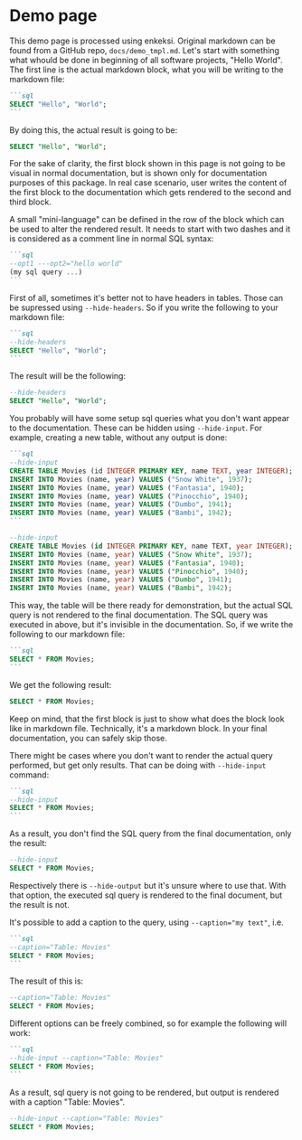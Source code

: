 # Demo page

This demo page is processed using enkeksi. Original markdown can be found from
a GitHub repo, `docs/demo_tmpl.md`. Let's start with something what whould be
done in beginning of all software projects, "Hello World". The first line is
the actual markdown block, what you will be writing to the markdown file:

````markdown
```sql
SELECT "Hello", "World";
```
````

By doing this, the actual result is going to be:

```sql
SELECT "Hello", "World";
```

For the sake of clarity, the first block shown in this page is not going to be
visual in normal documentation, but is shown only for documentation purposes of
this package. In real case scenario, user writes the content of the first block
to the documentation which gets rendered to the second and third block.

A small "mini-language" can be defined in the row of the block which can be
used to alter the rendered result. It needs to start with two dashes and it is
considered as a comment line in normal SQL syntax:

````markdown
```sql
--opt1 ---opt2="hello world"
(my sql query ...)
```
````

First of all, sometimes it's better not to have headers in tables. Those can be
supressed using `--hide-headers`. So if you write the following to your markdown
file:

````markdown
```sql
--hide-headers
SELECT "Hello", "World";
```
````

The result will be the following:

```sql
--hide-headers
SELECT "Hello", "World";
```

You probably will have some setup sql queries what you don't want appear to the
documentation. These can be hidden using `--hide-input`. For example, creating a
new table, without any output is done:

````markdown
```sql
--hide-input
CREATE TABLE Movies (id INTEGER PRIMARY KEY, name TEXT, year INTEGER);
INSERT INTO Movies (name, year) VALUES ("Snow White", 1937);
INSERT INTO Movies (name, year) VALUES ("Fantasia", 1940);
INSERT INTO Movies (name, year) VALUES ("Pinocchio", 1940);
INSERT INTO Movies (name, year) VALUES ("Dumbo", 1941);
INSERT INTO Movies (name, year) VALUES ("Bambi", 1942);
```
````

```sql
--hide-input
CREATE TABLE Movies (id INTEGER PRIMARY KEY, name TEXT, year INTEGER);
INSERT INTO Movies (name, year) VALUES ("Snow White", 1937);
INSERT INTO Movies (name, year) VALUES ("Fantasia", 1940);
INSERT INTO Movies (name, year) VALUES ("Pinocchio", 1940);
INSERT INTO Movies (name, year) VALUES ("Dumbo", 1941);
INSERT INTO Movies (name, year) VALUES ("Bambi", 1942);
```

This way, the table will be there ready for demonstration, but the actual SQL
query is not rendered to the final documentation. The SQL query was executed
in above, but it's invisible in the documentation. So, if we write the
following to our markdown file:

````markdown
```sql
SELECT * FROM Movies;
```
````

We get the following result:

```sql
SELECT * FROM Movies;
```

Keep on mind, that the first block is just to show what does the block look
like in markdown file. Technically, it's a markdown block. In your final
documentation, you can safely skip those.

There might be cases where you don't want to render the actual query performed,
but get only results. That can be doing with `--hide-input` command:

````markdown
```sql
--hide-input
SELECT * FROM Movies;
```
````

As a result, you don't find the SQL query from the final documentation, only the
result:

```sql
--hide-input
SELECT * FROM Movies;
```

Respectively there is `--hide-output` but it's unsure where to use that. With
that option, the executed sql query is rendered to the final document, but the
result is not.

It's possible to add a caption to the query, using `--caption="my text"`, i.e.

````markdown
```sql
--caption="Table: Movies"
SELECT * FROM Movies;
```
````

The result of this is:

```sql
--caption="Table: Movies"
SELECT * FROM Movies;
```

Different options can be freely combined, so for example the following will work:

````markdown
```sql
--hide-input --caption="Table: Movies"
SELECT * FROM Movies;
```
````

As a result, sql query is not going to be rendered, but output is rendered with
a caption "Table: Movies".

```sql
--hide-input --caption="Table: Movies"
SELECT * FROM Movies;
```
